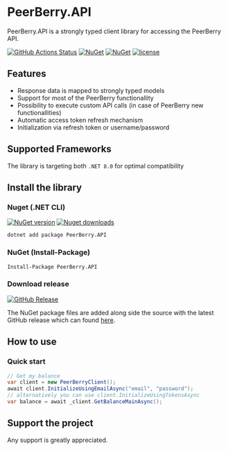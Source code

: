 # PeerBerry.API

PeerBerry.API is a strongly typed client library for accessing the PeerBerry API.

[![GitHub Actions Status](https://github.com/GetoXs/PeerBerry.API/workflows/Build%20&%20Test/badge.svg)](https://github.com/GetoXs/PeerBerry.API/actions)
[![NuGet](https://img.shields.io/nuget/dt/PeerBerry.API.svg)](https://www.nuget.org/packages/PeerBerry.API) 
[![NuGet](https://img.shields.io/nuget/vpre/PeerBerry.API.svg)](https://www.nuget.org/packages/PeerBerry.API)
[![license](https://img.shields.io/github/license/GetoXs/PeerBerry.API.svg)](https://github.com/GetoXs/PeerBerry.API/blob/master/LICENSE.txt)


## Features

* Response data is mapped to strongly typed models
* Support for most of the PeerBerry functionallity
* Possibility to execute custom API calls (in case of PeerBerry new functionallities)
* Automatic access token refresh mechanism
* Initialization via refresh token or username/password

## Supported Frameworks
The library is targeting both `.NET 8.0` for optimal compatibility

## Install the library

### Nuget (.NET CLI)
[![NuGet version](https://img.shields.io/nuget/v/PeerBerry.API.svg?style=for-the-badge)](https://www.nuget.org/packages/PeerBerry.API)  [![Nuget downloads](https://img.shields.io/nuget/dt/PeerBerry.API.svg?style=for-the-badge)](https://www.nuget.org/packages/PeerBerry.API)

	dotnet add package PeerBerry.API

### NuGet (Install-Package)

	Install-Package PeerBerry.API

### Download release
[![GitHub Release](https://img.shields.io/github/v/release/GetoXs/PeerBerry.API?style=for-the-badge&label=GitHub)](https://github.com/GetoXs/PeerBerry.API/releases)

The NuGet package files are added along side the source with the latest GitHub release which can found [here](https://github.com/GetoXs/PeerBerry.API/releases).

## How to use

### Quick start

```csharp
// Get my balance
var client = new PeerBerryClient();
await client.InitializeUsingEmailAsync("email", "password");
// alternatively you can use client.InitializeUsingTokensAsync
var balance = await _client.GetBalanceMainAsync();
```

## Support the project
Any support is greatly appreciated.